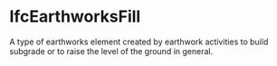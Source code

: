 IfcEarthworksFill
=================

A type of earthworks element created by earthwork activities to build subgrade or to raise the level of the ground in general.
